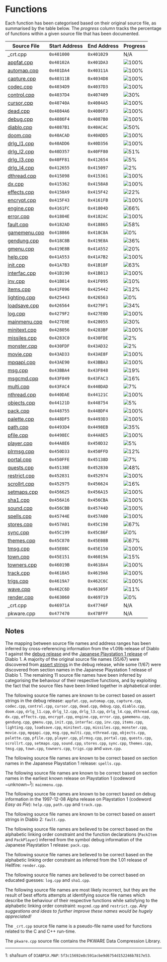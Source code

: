 # Functions

Each function has been categorised based on their original source file, as summarised by the table below. The *progress* column tracks the percentage of functions within a given source file that has been documented.

| Source File                | Start Address | End Address | Progress                                                   |
|----------------------------|---------------|-------------|------------------------------------------------------------|
| _crt.cpp                   | `0x401000`    | `0x401029`  | N/A                                                        |
| [appfat.cpp](appfat.h)     | `0x40102A`    | `0x401DA3`  | ![100%](https://progress-bar.dev/100/ "(19/19 functions)") |
| [automap.cpp](automap.h)   | `0x401DA4`    | `0x40311A`  | ![100%](https://progress-bar.dev/100/ "(16/16 functions)") |
| [capture.cpp](capture.h)   | `0x40311B`    | `0x4034D8`  | ![100%](https://progress-bar.dev/100/ "(7/7 functions)")   |
| [codec.cpp](codec.h)       | `0x4034D9`    | `0x4037D3`  | ![100%](https://progress-bar.dev/100/ "(5/5 functions)")   |
| [control.cpp](control.h)   | `0x4037D4`    | `0x407409`  | ![30%](https://progress-bar.dev/30/ "(20/65 functions)")   |
| [cursor.cpp](cursor.h)     | `0x40740A`    | `0x4084A5`  | ![100%](https://progress-bar.dev/100/ "(9/9 functions)")   |
| [dead.cpp](dead.h)         | `0x4084A6`    | `0x4086F3`  | ![100%](https://progress-bar.dev/100/ "(3/3 functions)")   |
| [debug.cpp](debug.h)       | `0x4086F4`    | `0x4087B0`  | ![100%](https://progress-bar.dev/100/ "(3/3 functions)")   |
| [diablo.cpp](diablo.h)     | `0x4087B1`    | `0x40ACAC`  | ![50%](https://progress-bar.dev/50/ "(18/36 functions)")   |
| [doom.cpp](doom.h)         | `0x40ACAD`    | `0x40ADD5`  | ![100%](https://progress-bar.dev/100/ "(7/7 functions)")   |
| [drlg_l1.cpp](drlg_l1.h)   | `0x40ADD6`    | `0x40D356`  | ![100%](https://progress-bar.dev/100/ "(38/38 functions)") |
| [drlg_l2.cpp](drlg_l2.h)   | `0x40D357`    | `0x40FF80`  | ![51%](https://progress-bar.dev/51/ "(18/35 functions)")   |
| [drlg_l3.cpp](drlg_l3.h)   | `0x40FF81`    | `0x412654`  | ![5%](https://progress-bar.dev/5/ "(2/34 functions)")      |
| [drlg_l4.cpp](drlg_l4.h)   | `0x412655`    | `0x415097`  | ![2%](https://progress-bar.dev/2/ "(1/35 functions)")      |
| [dthread.cpp](dthread.h)   | `0x415098`    | `0x415361`  | ![100%](https://progress-bar.dev/100/ "(11/11 functions)") |
| [dx.cpp](dx.h)             | `0x415362`    | `0x4158A8`  | ![100%](https://progress-bar.dev/100/ "(17/17 functions)") |
| [effects.cpp](effects.h)   | `0x4158A9`    | `0x415F42`  | ![22%](https://progress-bar.dev/22/ "(5/22 functions)")    |
| [encrypt.cpp](encrypt.h)   | `0x415F43`    | `0x4161FB`  | ![100%](https://progress-bar.dev/100/ "(8/8 functions)")   |
| [engine.cpp](engine.h)     | `0x4161FC`    | `0x41804D`  | ![66%](https://progress-bar.dev/66/ "(38/57 functions)")   |
| [error.cpp](error.h)       | `0x41804E`    | `0x4182AC`  | ![100%](https://progress-bar.dev/100/ "(3/3 functions)")   |
| [fault.cpp](fault.h)       | `0x4182AD`    | `0x418865`  | ![58%](https://progress-bar.dev/58/ "(7/12 functions)")    |
| [gamemenu.cpp](gamemenu.h) | `0x418866`    | `0x418C8A`  | ![0%](https://progress-bar.dev/0/ "(0/23 functions)")      |
| [gendung.cpp](gendung.h)   | `0x418C8B`    | `0x419E8A`  | ![36%](https://progress-bar.dev/36/ "(8/22 functions)")    |
| [gmenu.cpp](gmenu.h)       | `0x419E8B`    | `0x41A552`  | ![20%](https://progress-bar.dev/20/ "(4/20 functions)")    |
| [help.cpp](help.h)         | `0x41A553`    | `0x41A7B2`  | ![100%](https://progress-bar.dev/100/ "(6/6 functions)")   |
| [init.cpp](init.h)         | `0x41A7B3`    | `0x41B18F`  | ![63%](https://progress-bar.dev/63/ "(12/19 functions)")   |
| [interfac.cpp](interfac.h) | `0x41B190`    | `0x41B813`  | ![100%](https://progress-bar.dev/100/ "(9/9 functions)")   |
| [inv.cpp](inv.h)           | `0x41B814`    | `0x41F095`  | ![10%](https://progress-bar.dev/10/ "(4/40 functions)")    |
| [items.cpp](items.h)       | `0x41F096`    | `0x425442`  | ![12%](https://progress-bar.dev/12/ "(14/110 functions)")  |
| [lighting.cpp](lighting.h) | `0x425443`    | `0x426563`  | ![0%](https://progress-bar.dev/0/ "(0/24 functions)")      |
| [loadsave.cpp](loadsave.h) | `0x426564`    | `0x4279F1`  | ![34%](https://progress-bar.dev/34/ "(11/32 functions)")   |
| [log.cpp](log.h)           | `0x4279F2`    | `0x427E0D`  | ![100%](https://progress-bar.dev/100/ "(11/11 functions)") |
| [mainmenu.cpp](mainmenu.h) | `0x427E0E`    | `0x428055`  | ![30%](https://progress-bar.dev/30/ "(3/10 functions)")    |
| [minitext.cpp](minitext.h) | `0x428056`    | `0x4283BF`  | ![100%](https://progress-bar.dev/100/ "(6/6 functions)")   |
| [missiles.cpp](missiles.h) | `0x4283C0`    | `0x430FDE`  | ![2%](https://progress-bar.dev/2/ "(3/133 functions)")     |
| [monster.cpp](monster.h)   | `0x430FDF`    | `0x43AD32`  | ![2%](https://progress-bar.dev/2/ "(3/147 functions)")     |
| [movie.cpp](movie.h)       | `0x43AD33`    | `0x43AE8F`  | ![100%](https://progress-bar.dev/100/ "(4/4 functions)")   |
| [mpqapi.cpp](mpqapi.h)     | `0x43AE90`    | `0x43BBA3`  | ![100%](https://progress-bar.dev/100/ "(29/29 functions)") |
| [msg.cpp](msg.h)           | `0x43BBA4`    | `0x43F848`  | ![19%](https://progress-bar.dev/19/ "(26/133 functions)")  |
| [msgcmd.cpp](msgcmd.h)     | `0x43F849`    | `0x43FAC3`  | ![16%](https://progress-bar.dev/16/ "(3/18 functions)")    |
| [multi.cpp](multi.h)       | `0x43FAC4`    | `0x440DAD`  | ![7%](https://progress-bar.dev/7/ "(3/38 functions)")      |
| [nthread.cpp](nthread.h)   | `0x440DAE`    | `0x44121C`  | ![100%](https://progress-bar.dev/100/ "(15/15 functions)") |
| [objects.cpp](objects.h)   | `0x44121D`    | `0x448754`  | ![5%](https://progress-bar.dev/5/ "(7/131 functions)")     |
| [pack.cpp](pack.h)         | `0x448755`    | `0x448DF4`  | ![100%](https://progress-bar.dev/100/ "(7/7 functions)")   |
| [palette.cpp](palette.h)   | `0x448DF5`    | `0x4493D3`  | ![100%](https://progress-bar.dev/100/ "(22/22 functions)") |
| [path.cpp](path.h)         | `0x4493D4`    | `0x4498EB`  | ![35%](https://progress-bar.dev/35/ "(5/14 functions)")    |
| [pfile.cpp](pfile.h)       | `0x4498EC`    | `0x44A8E5`  | ![100%](https://progress-bar.dev/100/ "(38/38 functions)") |
| [player.cpp](player.h)     | `0x44A8E6`    | `0x450D32`  | ![5%](https://progress-bar.dev/5/ "(5/92 functions)")      |
| [plrmsg.cpp](plrmsg.h)     | `0x450D33`    | `0x450FFD`  | ![12%](https://progress-bar.dev/12/ "(1/8 functions)")     |
| [portal.cpp](portal.h)     | `0x450FFE`    | `0x45138D`  | ![7%](https://progress-bar.dev/7/ "(1/13 functions)")      |
| [quests.cpp](quests.h)     | `0x45138E`    | `0x452830`  | ![48%](https://progress-bar.dev/48/ "(12/25 functions)")   |
| [restrict.cpp](restrict.h) | `0x452831`    | `0x452974`  | ![100%](https://progress-bar.dev/100/ "(3/3 functions)")   |
| [scrollrt.cpp](scrollrt.h) | `0x452975`    | `0x456624`  | ![16%](https://progress-bar.dev/16/ "(5/31 functions)")    |
| [setmaps.cpp](setmaps.h)   | `0x456625`    | `0x456A15`  | ![100%](https://progress-bar.dev/100/ "(6/6 functions)")   |
| [sha1.cpp](sha1.h)         | `0x456A16`    | `0x456CBA`  | ![100%](https://progress-bar.dev/100/ "(6/6 functions)")   |
| [sound.cpp](sound.h)       | `0x456CBB`    | `0x45744D`  | ![100%](https://progress-bar.dev/100/ "(22/22 functions)") |
| [spells.cpp](spells.h)     | `0x45744E`    | `0x457A00`  | ![100%](https://progress-bar.dev/100/ "(7/7 functions)")   |
| [stores.cpp](stores.h)     | `0x457A01`    | `0x45C198`  | ![67%](https://progress-bar.dev/67/ "(64/95 functions)")   |
| [sync.cpp](sync.h)         | `0x45C199`    | `0x45C86F`  | ![0%](https://progress-bar.dev/0/ "(0/9 functions)")       |
| [themes.cpp](themes.h)     | `0x45C870`    | `0x45E08B`  | ![67%](https://progress-bar.dev/67/ "(21/31 functions)")   |
| [tmsg.cpp](tmsg.h)         | `0x45E08C`    | `0x45E150`  | ![100%](https://progress-bar.dev/100/ "(3/3 functions)")   |
| [town.cpp](town.h)         | `0x45E151`    | `0x46019A`  | ![15%](https://progress-bar.dev/15/ "(3/19 functions)")    |
| [towners.cpp](towners.h)   | `0x46019B`    | `0x4618A4`  | ![100%](https://progress-bar.dev/100/ "(33/33 functions)") |
| [track.cpp](track.h)       | `0x4618A5`    | `0x4619A6`  | ![100%](https://progress-bar.dev/100/ "(5/5 functions)")   |
| [trigs.cpp](trigs.h)       | `0x4619A7`    | `0x462C6C`  | ![100%](https://progress-bar.dev/100/ "(21/21 functions)") |
| [wave.cpp](wave.h)         | `0x462C6D`    | `0x46305F`  | ![11%](https://progress-bar.dev/11/ "(2/18 functions)")    |
| [render.cpp](render.h)     | `0x463060`    | `0x469719`  | ![0%](https://progress-bar.dev/0/ "(0/7 functions)")       |
| _crt.cpp                   | `0x46971A`    | `0x47746F`  | N/A                                                        |
| pkware.cpp                 | `0x477470`    | `0x478FFF`  | N/A                                                        |

## Notes

The mapping between source file names and address ranges has been inferred by cross-referencing information from the v1.09b release of Diablo 1 against the [debug release](http://diablo1.se/notes/debug.html) and the [Japanese Playstation 1 release](https://github.com/sanctuary/notes/issues/1) of Diablo 1. A majority of the original source file names (55/67) were discovered from [assert strings](http://diablo1.se/notes/debug.html#assert-strings) in the debug release, while some (1/67) were discovered from section names in the Japanese Playstation 1 release of Diablo 1. The remaining 11 source file names have been inferred by categorising the behaviour of their respective functions, and by exploiting the fact that the source files have been linked together in alphabetical order.

The following source file names are known to be correct based on assert strings in the debug release: `appfat.cpp`, `automap.cpp`, `capture.cpp`, `codec.cpp`, `control.cpp`, `cursor.cpp`, `dead.cpp`, `debug.cpp`, `diablo.cpp`, `doom.cpp`, `drlg_l1.cpp`, `drlg_l2.cpp`, `drlg_l3.cpp`, `drlg_l4.cpp`, `dthread.cpp`, `dx.cpp`, `effects.cpp`, `encrypt.cpp`, `engine.cpp`, `error.cpp`, `gamemenu.cpp`, `gendung.cpp`, `gmenu.cpp`, `init.cpp`, `interfac.cpp`, `inv.cpp`, `items.cpp`, `lighting.cpp`, `loadsave.cpp`, `minitext.cpp`, `missiles.cpp`, `monster.cpp`, `movie.cpp`, `mpqapi.cpp`, `msg.cpp`, `multi.cpp`, `nthread.cpp`, `objects.cpp`, `palette.cpp`, `pfile.cpp`, `player.cpp`, `plrmsg.cpp`, `portal.cpp`, `quests.cpp`, `scrollrt.cpp`, `setmaps.cpp`, `sound.cpp`, `stores.cpp`, `sync.cpp`, `themes.cpp`, `tmsg.cpp`, `town.cpp`, `towners.cpp`, `trigs.cpp` and `wave.cpp`.

The following source file names are known to be correct based on section names in the Japanese Playstation 1 release: `spells.cpp`.

The following source file names are known to be correct based on section names in the earliest known release on Playstation 1 (codeword ~unknown~<sup>[1](#codeword_unknown)</sup>): `mainmenu.cpp`.

The following source file names are known to be correct based on debug information in the 1997-12-08 Alpha release on Playstation 1 (codeword *Easy as Pie*): `help.cpp`, `path.cpp` and `track.cpp`.

The following source file names are known to be correct based on assert strings in Diablo 2: `fault.cpp`.

The following source file names are believed to be correct based on the alphabetic linking order constraint and the function declarations (`PackItem` and `PackPlayer`) inferred from the symbol debug information of the Japanese Playstation 1 release: `pack.cpp`.

The following source file names are believed to be correct based on the alphabetic linking order constraint as inferred from the 1.01 release of Hellfire: `render.cpp`.

The following source file names are believed to be correct based on educated guesses: `log.cpp` and `sha1.cpp`.

The following source file names are most likely incorrect, but they are the result of best efforts attempts at identifying source file names which describe the behaviour of their respective functions while satisfying to the alphabetic linking order constraint: `msgcmd.cpp` and `restrict.cpp`. *Any suggestions and ideas to further improve these names would be hugely appreciated!*

The `_crt.cpp` source file name is a pseudo-file name used for functions related to the C and C++ run-time.

The `pkware.cpp` source file contains the PKWARE Data Compression Library.

---

<a name="codeword_unknown">1</a>: sha1sum of `DIABPSX.MAP`: `5f3c15692e8c591acbe9d6754d152246b7817e53`.
